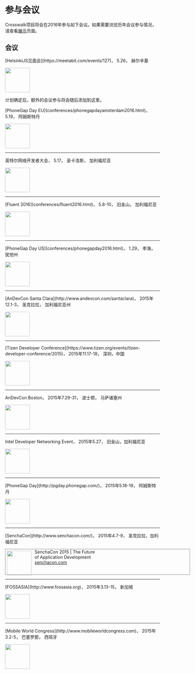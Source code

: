 # 参与会议
Crosswalk项目将会在2016年参与如下会议。如果需要浏览历年会议参与情况，请查看[展示](/documentation/community/presentations.html)页面。

<h2>会议</h2>
<p>[HelsinkiJS见面会](https://meetabit.com/events/127)， 5.26， 赫尔辛基</p>
<a href="https://meetabit.com/events/127">
  <img src="/assets/conferences/helsinki-meetup-may26.jpg" style="height:80px;display:block;">
</a>

计划确定后，额外的会议参与将会随后添加到这里。
<br>

<p>[PhoneGap Day EU](conferences/phonegapdayamsterdam2016.html)， 5.19， 阿姆斯特丹</p>
<a href="conferences/phonegapdayamsterdam2016.html">
  <img src="/assets/conferences/phonegap-may19-banner.jpg" style="height:80px;display:block;">
</a>
<hr>
<p>英特尔网络开发者大会， 5.17， 圣卡洛斯， 加利福尼亚</p>
<img src="/assets/conferences/google-io-intel-2016.jpg" style="height:80px;display:block;">
<hr>
<p>[Fluent 2016](conferences/fluent2016.html)， 5.8-10， 旧金山， 加利福尼亚</p>
<a href="conferences/fluent2016.html">
  <img src="/assets/conferences/fluent16-banner.jpg" style="height:80px;display:block;">
</a>
<hr>
<p>[PhoneGap Day US](conferences/phonegapday2016.html)， 1.29， 李海， 犹他州</p>
<a href="conferences/phonegapday2016.html">
  <img src="/assets/conferences/phonegap-jan16-banner.jpg" style="height:80px;display:block;">
</a>
<hr>
<p>[AnDevCon Santa Clara](http://www.andevcon.com/santaclara)， 2015年12.1-3， 圣克拉拉， 加利福尼亚州</p>
<a href="http://www.andevcon.com/santaclara">
  <img src="/assets/conferences/andevcon-dec15-banner.jpg" style="height:80px;display:block;">
</a>
<hr>
<p>[Tizen Developer Conference](https://www.tizen.org/events/tizen-developer-conference/2015)， 2015年11.17-18， 深圳，中国</p>
<a href="https://www.tizen.org/events/tizen-developer-conference/2015">
  <img src="/assets/conferences/tizen15-banner.jpg" style="height:80px;display:block;">
</a>
<hr>
<p>AnDevCon Boston， 2015年7.29-31， 波士顿， 马萨诸塞州</p>
  <img src="/assets/conferences/andevcon-boston-banner.jpg" style="height:80px;display:block;">
<hr>
<p>Intel Developer Networking Event， 2015年5.27， 旧金山，加利福尼亚</p>
<img src="/assets/conferences/google-io-intel.jpg" style="height:80px;display:block;">
<hr>
<p>[PhoneGap Day](http://pgday.phonegap.com/)， 2015年5.18-19， 阿姆斯特丹</p>
<a href="http://pgday.phonegap.com">
  <img src="/assets/conferences/pgd-banner.jpg" style="height:80px;display:block;">
</a>
<hr>
<p>[SenchaCon](http://www.senchacon.com/)， 2015年4.7-9， 圣克拉拉，加利福尼亚</p>
<div style="border:solid 1px gray; height:82px; width:600px">
  <a href="http://www.senchacon.com/"> <img src="/assets/conferences/senchacon-horiz-blue.jpg" style="height:80px;float:left;padding:5px 10px 5px 5px;" ></a> SenchaCon 2015 | The Future <br>
  of Application Development <br> <a href="http://www.senchacon.com/">senchacon.com</a>
</div>
<hr>
<p>[FOSSASIA](http://www.fossasia.org)， 2015年3.13-15， 新加坡</p>
<a href="http://www.fossasia.org">
  <img src="/assets/conferences/fossasia15-banner.jpg" style="height:80px;display:block;">
</a>
<hr>
<p>[Mobile World Congress](http://www.mobileworldcongress.com)， 2015年3.2-5， 巴塞罗那， 西班牙</p>
<a href="http://www.mobileworldcongress.com">
  <img src="/assets/conferences/MWC15-banner.jpg" style="height:80px;display:block;">
</a>
